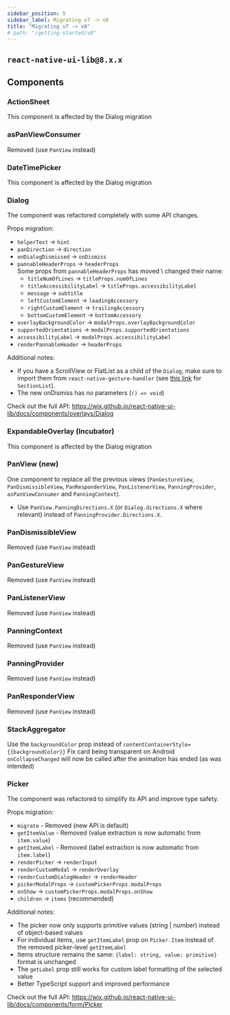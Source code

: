 ```yaml
---
sidebar_position: 5
sidebar_label: Migrating v7 -> v8
title: "Migrating v7 -> v8"
# path: "/getting-started/v8"
---
```

## `react-native-ui-lib@8.x.x`

## Components

### ActionSheet
This component is affected by the Dialog migration  

### asPanViewConsumer
Removed (use `PanView` instead)  

### DateTimePicker
This component is affected by the Dialog migration  

### Dialog
The component was refactored completely with some API changes. 

Props migration:
- `helperText` -> `hint`
- `panDirection` -> `direction`
- `onDialogDismissed` -> `onDismiss`
- `pannableHeaderProps` -> `headerProps`  
  Some props from `pannableHeaderProps` has moved \ changed their name:  
  - `titleNumOfLines` -> `titleProps.numOfLines`
  - `titleAccessibilityLabel` -> `titleProps.accessibilityLabel`
  - `message` -> `subtitle`
  - `leftCustomElement` -> `leadingAccessory`
  - `rightCustomElement` -> `trailingAccessory`
  - `bottomCustomElement` -> `bottomAccessory`
- `overlayBackgroundColor` -> `modalProps.overlayBackgroundColor`
- `supportedOrientations` -> `modalProps.supportedOrientations`
- `accessibilityLabel` -> `modalProps.accessibilityLabel`
- `renderPannableHeader` -> `headerProps`


Additional notes:  
- If you have a ScrollView or FlatList as a child of the `Dialog`, make sure to import them from `react-native-gesture-handler` (see [this link](https://github.com/software-mansion/react-native-gesture-handler/issues/1380) for `SectionList`).  
- The new onDismiss has no parameters (`() => void`)  

Check out the full API: https://wix.github.io/react-native-ui-lib/docs/components/overlays/Dialog

### ExpandableOverlay (Incubator)
This component is affected by the Dialog migration  

### PanView (new)
 One component to replace all the previous views (`PanGestureView`, `PanDismissibleView`, `PanResponderView`, `PanListenerView`, `PanningProvider`, `asPanViewConsumer` and `PanningContext`).
- Use `PanView.PanningDirections.X` (or `Dialog.directions.X` where relevant) instead of `PanningProvider.Directions.X`.  

### PanDismissibleView
Removed (use `PanView` instead)

### PanGestureView
Removed (use `PanView` instead)

### PanListenerView
Removed (use `PanView` instead)

### PanningContext
Removed (use `PanView` instead)

### PanningProvider
Removed (use `PanView` instead)

### PanResponderView
Removed (use `PanView` instead)

### StackAggregator
Use the `backgroundColor` prop instead of `contentContainerStyle={{backgroundColor}}`
Fix card being transparent on Android
`onCollapseChanged` will now be called after the animation has ended (as was intended)

### Picker
The component was refactored to simplify its API and improve type safety.

Props migration:
- `migrate` - Removed (new API is default)
- `getItemValue` - Removed (value extraction is now automatic from `item.value`)
- `getItemLabel` - Removed (label extraction is now automatic from `item.label`)
- `renderPicker` → `renderInput`
- `renderCustomModal` → `renderOverlay`
- `renderCustomDialogHeader` → `renderHeader`
- `pickerModalProps` → `customPickerProps.modalProps`
- `onShow` → `customPickerProps.modalProps.onShow`
- `children` → `items` (recommended)

Additional notes:
- The picker now only supports primitive values (string | number) instead of object-based values
- For individual items, use `getItemLabel` prop on `Picker.Item` instead of the removed picker-level `getItemLabel`
- Items structure remains the same: `{label: string, value: primitive}` format is unchanged
- The `getLabel` prop still works for custom label formatting of the selected value
- Better TypeScript support and improved performance

Check out the full API: https://wix.github.io/react-native-ui-lib/docs/components/form/Picker